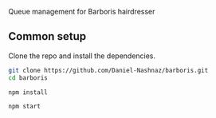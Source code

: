 Queue management for Barboris hairdresser



## Common setup

Clone the repo and install the dependencies.

```bash
git clone https://github.com/Daniel-Nashnaz/barboris.git
cd barboris
```

```bash
npm install
```

```bash
npm start
```
